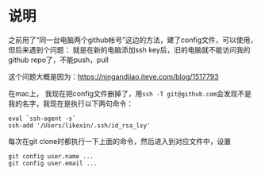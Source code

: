 # 说明

之前用了“同一台电脑两个github帐号”这边的方法，建了config文件，可以使用，但后来遇到个问题：
就是在新的电脑添加ssh key后，旧的电脑就不能访问我的github repo了，不能push，pull

这个问题大概是因为：https://ningandjiao.iteye.com/blog/1517793

在mac上，
我现在把config文件删掉了，用`ssh -T git@github.com`会发现不是我的名字，我现在是执行以下两句命令：
```
eval `ssh-agent -s`
ssh-add '/Users/likexin/.ssh/id_rsa_lsy'
```

每次在git clone时都执行一下上面的命令，然后进入到对应文件中，设置
```
git config user.name ...
git config user.email ...
```
